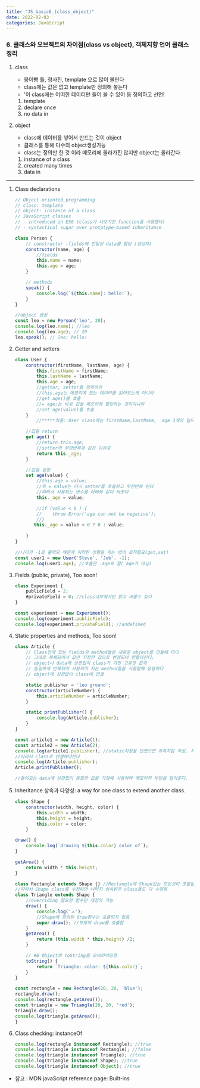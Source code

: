 ```yaml
---
title: "JS_basic6_(class_object)"
date: 2022-02-03 
categories: JavaScript
---
```


### 6. 클래스와 오브젝트의 차이점(class vs object), 객체지향 언어 클래스 정리

1. class
    - 붕어빵 틀, 청사진, template 으로 많이 불린다
    - class에는 값은 없고 template만 정의해 놓는다
    - '이 class에는 어떠한 데이터만 들어 올 수 있어 등 정의하고 선언!
    1. template
    2. declare once
    3. no data in

2. object
    - class에 데이터를 넣어서 만드는 것이 object
    - 클래스를 통해 다수의 object생성가능
    - class는 정의만 한 것 이라 메모리에 올라가진 않지만 object는 올라간다
    1. instance of a class
    2. created many times
    3. data in

- - -

1. Class declarations
    ```javascript
    // Object-oriented programming
    // class: template
    // object: instance of a class
    // JavaScript classes
    // - introduced in ES6 (class가 나오기전 function을 사용했다)
    // - syntactical sugar over protptype-based inheritance
    
    class Person {
        // constructor :fields에 전달된 data를 할당 (생성자)
        constructor(name, age) {
            //fields
            this.name = name;
            this.age = age;
        }

        // methods
        speak() {
            console.log(`${this.name}: hello!`);
        }
    }

    //object 생성
    const leo = new Person('leo', 20);
    console.log(leo.name); //leo
    console.log(leo.age); // 20
    leo.speak(); // leo: hello!
    ```

2. Getter and setters
    ```javascript
    class User {
        constructor(firstName, lastName, age) {
            this.firstName = firstName;
            this.lastName = lastName;
            this.age = age;
            //getter, setter를 정의하면
            //this.age는 메모리에 있는 데이터를 읽어오는게 아니라
            //get age()를 호출
            //= age;는 바로 값을 메모리에 할당하는 것이아니라
            //set age(value)를 호출
        }
            //*****최종: User class에는 firstName,lastName, _age 3개의 필드존재 

        //값을 return
        get age() {
            //return this.age;
            //setter의 무한반복과 같은 이유로
            return this._age;
        }

        //값을 설정
        set age(value) {
            //this.age = value; 
            //즉 = value는 다시 setter를 호출하고 무한반복 된다
            //따라서 사용되는 변수를 아래와 같이 바꾼다
            this._age = value;

            //if (value < 0 ) {
            //    throw Error('age can not be negative');
            //}
           this._age = value < 0 ? 0 : value; 
        
        }
    }

    //나이가 -1로 출력되 때문에 이러한 상황을 막는 방어 로직필요(get,set)
    const user1 = new User('Steve', 'Job'. -1);
    console.log(user1.age); //호출은 .age로 함(_age가 아님)
    ```

3. Fields (public, private), Too soon!
    ```javascript
    class Experiment {
        publicField = 2;
        #privateField = 0; //class내부에서만 읽고 바꿀수 있다
    }

    const experiment = new Experiment();
    console.log(experiment.publicField);
    console.log(experiment.privateField); //undefined
    ```

4. Static properties and methods, Too soon!
    ```javascript
    class Article {
        // Class안에 있는 fields와 method들은 새로운 object를 만들때 마다
        // 그대로 복제되어서 값만 지정한 값으로 변경되어 만들어진다.
        // object나 data에 상관없이 class가 가진 고유한 값과
        // 동일하게 반복되어 사용되어 지는 method들을 사용할때 유용하다
        // object에 상관없이 class에 연결

        static publisher = 'leo ground';
        constructor(articleNumber) {
            this.articleNumber = articleNumber;
        }

        static printPublisher() {
            console.log(Article.publisher);
        } 
    }

    const article1 = new Article(1);
    const article2 = new Article(2);
    console.log(article1.publisher); //static지정을 안했으면 좌측처럼 작성, 지금처럼 static을 선언하면 지금의 출력값은 undefined
    //따라서 class로 연결해야한다
    console.log(Article.publisher);
    Article.printPublisher();

    //들어오는 data에 상관없이 동일한 값을 가질때 사용하며 메모리의 부담을 덜어준다.
    ```

5. Inheritance 상속과 다양성: a way for one class to extend another class.
    ```javascript
    class Shape {
        constructor(width, height, color) {
            this.width = width;
            this.height = height;
            this.color = color;
        }

    draw() {
        console.log(`drawing ${this.color} color of`);
    }
    
    getArea() {
        return width * this.height;
    }

    class Rectangle extends Shape {} //Rectangle에 Shape있는 모든것이 포함됨
    //따라서 Shape class를 수정하면 나머지 상속받은 class들도 다 수정됨
    class Triangle extends Shape {
        //overriding 필요한 함수만 재정의 가능
        draw() {
            console.log('ㅅ'); 
            //Shape에 정의된 draw함수는 호출되지 않음
            super.draw(); //부모의 draw를 호출함
        }
        getArea() {
            return (this.width * this.height) /2;
        }

        // #6 Object의 toString을 오버라이딩함
        toString() {
            return `Triangle: color: ${this.color}`;
        }
    }

    const rectangle = new Rectangle(20, 20, 'blue');
    rectangle.draw();
    console.log(rectangle.getArea());
    const triangle = new Triangle(20, 20, 'red');
    triangle.draw();
    console.log(triangle.getArea());
    }
    ```

6. Class checking: instanceOf
    ```javascript
    console.log(rectangle instanceof Rectangle); //true 
    console.log(triangle instanceof Rectangle); //false
    console.log(triangle instanceof Triangle); //true
    console.log(triangle instanceof Shape); //true
    console.log(triangle instanceof Object); //true
    ```
    
- 참고 : MDN javaScript reference page: Built-ins
